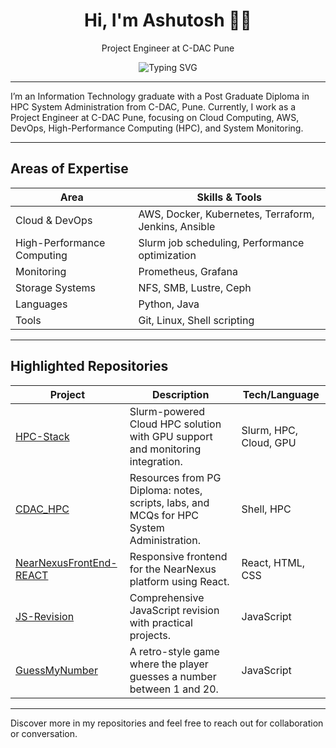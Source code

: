 <h1 align="center">Hi, I'm Ashutosh 👨‍💻</h1>

<p align="center">Project Engineer at C-DAC Pune</p>

<p align="center">
  <img src="https://readme-typing-svg.demolab.com?font=Fira+Code&weight=600&size=20&pause=1000&color=3F7CAC&center=true&vCenter=true&width=500&height=40&lines=High+Performance+Computing;Cloud+Computing;System+Monitoring;DevOps" alt="Typing SVG" />
</p>

---

I’m an Information Technology graduate with a Post Graduate Diploma in HPC System Administration from C-DAC, Pune. Currently, I work as a Project Engineer at C-DAC Pune, focusing on Cloud Computing, AWS, DevOps, High-Performance Computing (HPC), and System Monitoring.

---

## Areas of Expertise

| Area                    | Skills & Tools                           |
|-------------------------|------------------------------------------|
| Cloud & DevOps          | AWS, Docker, Kubernetes, Terraform, Jenkins, Ansible |
| High-Performance Computing | Slurm job scheduling, Performance optimization |
| Monitoring              | Prometheus, Grafana                     |
| Storage Systems         | NFS, SMB, Lustre, Ceph                  |
| Languages               | Python, Java                            |
| Tools                   | Git, Linux, Shell scripting             |

---

## Highlighted Repositories

| Project | Description | Tech/Language |
|---------|-------------|---------------|
| [HPC-Stack](https://github.com/ASHUTOSH-SG/HPC-Stack-A-Slurm-powered-Cloud-HPC-Solution-with-GPU-Support-on-Local-Machines.) | Slurm-powered Cloud HPC solution with GPU support and monitoring integration. | Slurm, HPC, Cloud, GPU |
| [CDAC_HPC](https://github.com/ASHUTOSH-SG/CDAC_HPC) | Resources from PG Diploma: notes, scripts, labs, and MCQs for HPC System Administration. | Shell, HPC |
| [NearNexusFrontEnd-REACT](https://github.com/ASHUTOSH-SG/NearNexusFrontEnd-REACT) | Responsive frontend for the NearNexus platform using React. | React, HTML, CSS |
| [JS-Revision](https://github.com/ASHUTOSH-SG/JS-Revision) | Comprehensive JavaScript revision with practical projects. | JavaScript |
| [GuessMyNumber](https://github.com/ASHUTOSH-SG/GuessMyNumber) | A retro-style game where the player guesses a number between 1 and 20. | JavaScript |

---

Discover more in my repositories and feel free to reach out for collaboration or conversation.
